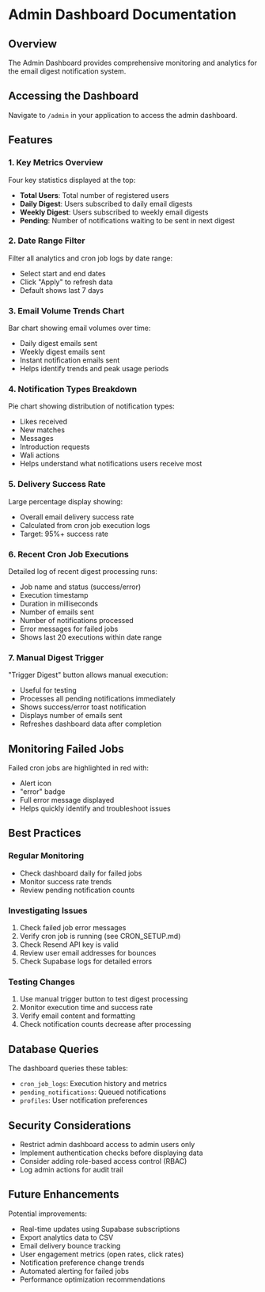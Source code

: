 # Admin Dashboard Documentation

## Overview
The Admin Dashboard provides comprehensive monitoring and analytics for the email digest notification system.

## Accessing the Dashboard
Navigate to `/admin` in your application to access the admin dashboard.

## Features

### 1. Key Metrics Overview
Four key statistics displayed at the top:
- **Total Users**: Total number of registered users
- **Daily Digest**: Users subscribed to daily email digests
- **Weekly Digest**: Users subscribed to weekly email digests  
- **Pending**: Number of notifications waiting to be sent in next digest

### 2. Date Range Filter
Filter all analytics and cron job logs by date range:
- Select start and end dates
- Click "Apply" to refresh data
- Default shows last 7 days

### 3. Email Volume Trends Chart
Bar chart showing email volumes over time:
- Daily digest emails sent
- Weekly digest emails sent
- Instant notification emails sent
- Helps identify trends and peak usage periods

### 4. Notification Types Breakdown
Pie chart showing distribution of notification types:
- Likes received
- New matches
- Messages
- Introduction requests
- Wali actions
- Helps understand what notifications users receive most

### 5. Delivery Success Rate
Large percentage display showing:
- Overall email delivery success rate
- Calculated from cron job execution logs
- Target: 95%+ success rate

### 6. Recent Cron Job Executions
Detailed log of recent digest processing runs:
- Job name and status (success/error)
- Execution timestamp
- Duration in milliseconds
- Number of emails sent
- Number of notifications processed
- Error messages for failed jobs
- Shows last 20 executions within date range

### 7. Manual Digest Trigger
"Trigger Digest" button allows manual execution:
- Useful for testing
- Processes all pending notifications immediately
- Shows success/error toast notification
- Displays number of emails sent
- Refreshes dashboard data after completion

## Monitoring Failed Jobs

Failed cron jobs are highlighted in red with:
- Alert icon
- "error" badge
- Full error message displayed
- Helps quickly identify and troubleshoot issues

## Best Practices

### Regular Monitoring
- Check dashboard daily for failed jobs
- Monitor success rate trends
- Review pending notification counts

### Investigating Issues
1. Check failed job error messages
2. Verify cron job is running (see CRON_SETUP.md)
3. Check Resend API key is valid
4. Review user email addresses for bounces
5. Check Supabase logs for detailed errors

### Testing Changes
1. Use manual trigger button to test digest processing
2. Monitor execution time and success rate
3. Verify email content and formatting
4. Check notification counts decrease after processing

## Database Queries

The dashboard queries these tables:
- `cron_job_logs`: Execution history and metrics
- `pending_notifications`: Queued notifications
- `profiles`: User notification preferences

## Security Considerations

- Restrict admin dashboard access to admin users only
- Implement authentication checks before displaying data
- Consider adding role-based access control (RBAC)
- Log admin actions for audit trail

## Future Enhancements

Potential improvements:
- Real-time updates using Supabase subscriptions
- Export analytics data to CSV
- Email delivery bounce tracking
- User engagement metrics (open rates, click rates)
- Notification preference change trends
- Automated alerting for failed jobs
- Performance optimization recommendations
